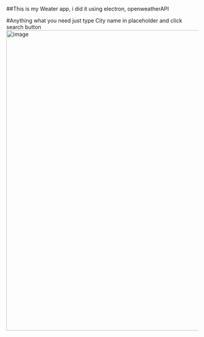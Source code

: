 
##This is my Weater app, i did it using electron, openweatherAPI 

#Anything what you need just type City name in placeholder and click search button
<img width="790" alt="image" src="https://github.com/xYarvinx/Weather_app/assets/114587634/99ab932c-1d46-4d9b-9cdc-c09b4119f01a">
